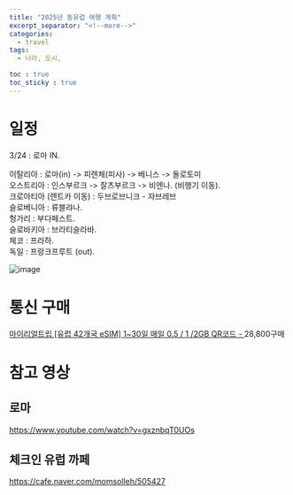 ```yaml
---
title: "2025년 동유럽 여행 계획"
excerpt_separator: "<!--more-->"
categories:
  - travel
tags:
  - 나라, 도시, 

toc : true
toc_sticky : true
---
```



# 일정 
3/24 : 로마 IN.   

이탈리아 : 로마(in) -> 피렌체(피사) -> 베니스 -> 돌로토미     
오스트리아 : 인스부르크 -> 잘츠부르크 -> 비엔나. (비행기 이동).    
크로아티아 (렌트카 이동) : 두브로브니크 - 자브레브    
슬로베니아 : 류블랴나.   
헝가리 : 부다페스트.      
슬로바키아 : 브라티슬라바.   
체코 : 프라하.   
독일 : 프랑크프루트 (out).  

![image](https://github.com/user-attachments/assets/2ef72d41-e1b6-42af-8730-7cc4d61907d4)

# 통신 구매 
[마이리얼트립 [유럽 42개국 eSIM] 1~30일 매일 0.5 / 1 /2GB QR코드 - ](https://experiences.myrealtrip.com/products/3443075) 28,800구매    


# 참고 영상
## 로마  
https://www.youtube.com/watch?v=gxznbqT0UOs    

## 체크인 유럽 까페  
https://cafe.naver.com/momsolleh/505427    
